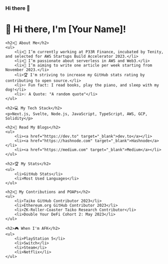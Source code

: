 ### Hi there 👋

<!--
**abdurahim50/abdurahim50** is a ✨ _special_ ✨ repository because its `README.md` (this file) appears on your GitHub profile.

Here are some ideas to get you started:

- 🔭 I’m currently working on ...
- 🌱 I’m currently learning ...
- 👯 I’m looking to collaborate on ...
- 🤔 I’m looking for help with ...
- 💬 Ask me about ...
- 📫 How to reach me: ...
- 😄 Pronouns: ...
- ⚡ Fun fact: ...
-->
<!-- README.md -->

<!DOCTYPE html>
<html lang="en">
<head>
    <meta charset="UTF-8">
    <meta name="viewport" content="width=device-width, initial-scale=1.0">
    <title>Your GitHub Profile</title>
    <!-- Add any additional meta tags, styles, or links here -->
</head>
<body>
    <h1>👋 Hi there, I'm [Your Name]!</h1>

    <h2>🚀 About Me</h2>
    <ul>
        <li>🔭 I’m currently working at P33R Finance, incubated by Tenity, and selected for AWS Startups Build Accelerator 2023.</li>
        <li>🌱 I’m passionate about serverless in AWS and Web3.</li>
        <li>📝 I’m aiming to write one article per week starting from November 2023.</li>
        <li>🏆 I'm striving to increase my GitHub stats rating by contributing to open source.</li>
        <li>⚡ Fun fact: I read books, play the piano, and sleep with my dog!</li>
        <li>💡 A Quote: "A random quote"</li>
    </ul>

    <h2>💻 My Tech Stack</h2>
    <p>Next.js, Svelte, Node.js, JavaScript, TypeScript, AWS, GCP, Solidity</p>

    <h2>📖 Read My Blogs</h2>
    <ul>
        <li><a href="https://dev.to" target="_blank">dev.to</a></li>
        <li><a href="https://hashnode.com" target="_blank">Hashnode</a></li>
        <li><a href="https://medium.com" target="_blank">Medium</a></li>
    </ul>

    <h2>🏆 My Stats</h2>
    <ul>
        <li>GitHub Stats</li>
        <li>Most Used Languages</li>
    </ul>

    <h2>🤝 My Contributions and POAPs</h2>
    <ul>
        <li>Taiko GitHub Contributor 2023</li>
        <li>Ethereum.org GitHub Contributor 2023</li>
        <li>ZK-Roller-Coaster Taiko Research Contributor</li>
        <li>Double Your DeFi Cohort 2: May 2023</li>
    </ul>

    <h2>🎮 When I'm AFK</h2>
    <ul>
        <li>PlayStation 5</li>
        <li>Switch</li>
        <li>Steam</li>
        <li>Netflix</li>
    </ul>
</body>
</html>

